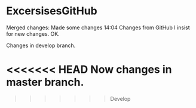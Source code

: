 # ExcersisesGitHub
Merged changes:
Made some changes 14:04
Changes from GitHub
I insist for new changes.
OK.

Changes in develop branch.

<<<<<<< HEAD
Now changes in master branch.
=======
>>>>>>> Develop


